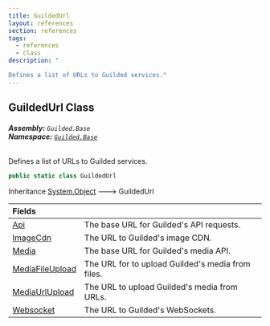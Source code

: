 ```yaml
---
title: GuildedUrl
layout: references
section: references
tags:
  - references
  - class
description: "

Defines a list of URLs to Guilded services."
---
```


## GuildedUrl Class
###### **Assembly:** `Guilded.Base`<br/>**Namespace:** [`Guilded.Base`](Guilded.Base.md 'Guilded.Base')

Defines a list of URLs to Guilded services.

```csharp
public static class GuildedUrl
```

Inheritance [System.Object](https://docs.microsoft.com/en-us/dotnet/api/System.Object 'System.Object') &#129106; GuildedUrl

| Fields | |
| :--- | :--- |
| [Api](GuildedUrl.Api.md 'Guilded.Base.GuildedUrl.Api') | The base URL for Guilded's API requests. |
| [ImageCdn](GuildedUrl.ImageCdn.md 'Guilded.Base.GuildedUrl.ImageCdn') | The URL to Guilded's image CDN. |
| [Media](GuildedUrl.Media.md 'Guilded.Base.GuildedUrl.Media') | The base URL for Guilded's media API. |
| [MediaFileUpload](GuildedUrl.MediaFileUpload.md 'Guilded.Base.GuildedUrl.MediaFileUpload') | The URL for to upload Guilded's media from files. |
| [MediaUrlUpload](GuildedUrl.MediaUrlUpload.md 'Guilded.Base.GuildedUrl.MediaUrlUpload') | The URL to upload Guilded's media from URLs. |
| [Websocket](GuildedUrl.Websocket.md 'Guilded.Base.GuildedUrl.Websocket') | The URL to Guilded's WebSockets. |
